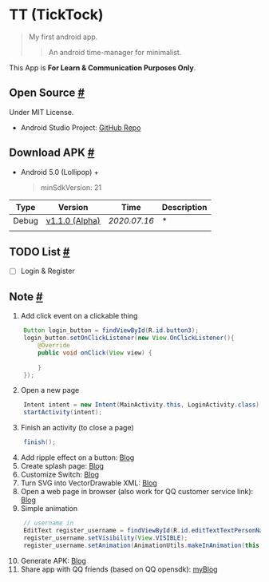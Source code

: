 <script>
    function is_qq(){
        var ua = navigator.userAgent.toLowerCase();
        if (ua.match(/QQ/i) == "qq") {
        return true;
        }
        return false;
    }
    window.onload = function(){
        let apk_link = document.querySelector("td a");
        apk_link.onclick = function(){
            if(is_qq()){
                alert("Alert: 检测到当前使用的是QQ内置浏览器。\n为避免被重定向，APK下载链接已失活处理，请通过其他手机浏览器打开！");
                apk_link.href = "#";
                apk_link.innerText = "Inactive Link";
            }
        }
    }
</script>

# TT (TickTock)
> My first android app.
> > An android time-manager for minimalist.

This App is **For Learn & Communication Purposes Only**.

## Open Source [#](#)
Under MIT License.
- Android Studio Project: [GitHub Repo](https://github.com/githubzjm/TT)

## Download APK [#](#)
- Android 5.0 (Lollipop) +
    > minSdkVersion: 21

|Type|Version|Time|Description|
|--|--|--|--|
|Debug|[v1.1.0 (Alpha)](./TT_debug1.1.0.apk)|*2020.07.16*|*|
|||

## TODO List [#](#)
- [ ] Login & Register

## Note [#](#)
1. Add click event on a clickable thing
```java
    Button login_button = findViewById(R.id.button3);
    login_button.setOnClickListener(new View.OnClickListener(){
        @Override
        public void onClick(View view) {
            
        }
    });
```
2. Open a new page
```java
    Intent intent = new Intent(MainActivity.this, LoginActivity.class);
    startActivity(intent);
```
3. Finish an activity (to close a page)
```java
    finish();
```
4. Add ripple effect on a button: [Blog](https://www.cnblogs.com/weimore/p/7725256.html)
5. Create splash page: [Blog](https://blog.csdn.net/qq_39732867/article/details/86512712)
6. Customize Switch: [Blog](https://www.jianshu.com/p/4e436300f328)
7. Turn SVG into VectorDrawable XML: [Blog](https://blog.csdn.net/lupengfei1009/article/details/51079123)
8. Open a web page in browser (also work for QQ customer service link): [Blog](https://blog.csdn.net/CC1991_/article/details/98625451)
9. Simple animation
```java
    // username in
    EditText register_username = findViewById(R.id.editTextTextPersonName);
    register_username.setVisibility(View.VISIBLE);
    register_username.setAnimation(AnimationUtils.makeInAnimation(this,false));
```
10. Generate APK: [Blog](https://www.cnblogs.com/lsdb/p/9337342.html)
11. Share app with QQ friends (based on QQ opensdk): [myBlog](https://blog.csdn.net/qq_43536897/article/details/107344431) 